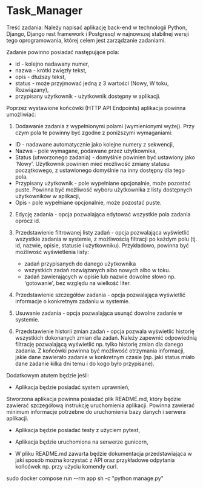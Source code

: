 # Task_Manager

Treść zadania:
Należy napisać aplikację back-end w technologii Python, Django, Django rest framework i Postgresql w najnowszej stabilnej wersji tego oprogramowania, której celem jest zarządzanie zadaniami.

Zadanie powinno posiadać następujące pola:
* id - kolejno nadawany numer,
* nazwa - krótki zwięzły tekst,
* opis - dłuższy tekst,
* status - może przyjmować jedną z 3 wartości (Nowy, W toku, Rozwiązany),
* przypisany użytkownik -  użytkownik dostępny w aplikacji.

Poprzez wystawione końcówki (HTTP API Endpoints) aplikacja powinna umożliwiać:


1.  Dodawanie zadania z wypełnionymi polami (wymienionymi wyżej). Przy czym pola te powinny być zgodne z poniższymi wymaganiami:
   * ID - nadawane automatycznie jako kolejne numery z sekwencji,
   * Nazwa - pole wymagane, podawane przez użytkownika,
   * Status (utworzonego zadania) -  domyślnie powinien być ustawiony jako 'Nowy'. Użytkownik powinien mieć możliwość zmiany statusu początkowego, z ustawionego domyślnie na inny dostępny dla tego pola.
   * Przypisany użytkownik - pole wypełniane opcjonalnie, może pozostać puste. Powinna być możliwość wyboru użytkownika z listy dostępnych użytkowników w aplikacji,
   * Opis -  pole wypełniane opcjonalnie, może pozostać puste.

2. Edycję zadania - opcja pozwalająca edytować wszystkie pola zadania oprócz id.

3. Przedstawienie filtrowanej listy zadań - opcja pozwalająca wyświetlić wszystkie zadania w systemie, z możliwością filtracji po każdym polu (tj. id, nazwie, opisie, statusie i użytkowniku). Przykładowo, powinna być możliwość wyświetlenia listy:
   * zadań przypisanych do danego użytkownika
   * wszystkich zadań rozwiązanych albo nowych albo w toku.
   * zadań zawierających w opisie lub nazwie dowolne słowo np. 'gotowanie', bez względu na wielkość liter.
4. Przedstawienie szczegółów zadania - opcja pozwalająca wyświetlić informacje o konkretnym zadaniu w systemie.
5. Usuwanie zadania - opcja pozwalająca usunąć dowolne zadanie w systemie.
6. Przedstawienie historii zmian zadań - opcja pozwala wyświetlić historię wszystkich dokonanych zmian dla zadań. Należy zapewnić odpowiednią filtrację pozwalającą wyświetlić np. tylko historię zmian dla danego zadania. Z końcówki powinna być możliwość otrzymania informacji, jakie dane zawierało zadanie w konkretnym czasie (np. jaki status miało dane zadanie kilka dni temu i do kogo było przypisane).

Dodatkowym atutem będzie jeśli:
* Aplikacja będzie posiadać system uprawnień,

Stworzona aplikacja powinna posiadać plik README.md, który będzie zawierać szczegółową instrukcję uruchomienia aplikacji. Powinna zawierać minimum informacje potrzebne do uruchomienia bazy danych i serwera aplikacji.
* Aplikacja będzie posiadać testy z użyciem pytest,
* Aplikacja będzie uruchomiona na serwerze gunicorn,

* W pliku README.md zawarta będzie dokumentacja przedstawiająca w jaki sposób można korzystać z API oraz przykładowe odpytania końcówek np. przy użyciu komendy curl.

sudo docker compose run --rm app sh -c "python manage.py"
